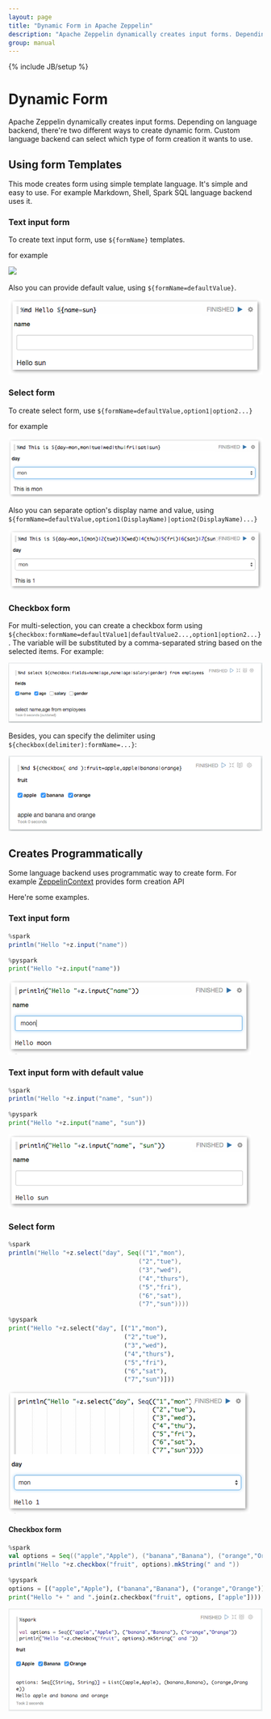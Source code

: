 ```yaml
---
layout: page
title: "Dynamic Form in Apache Zeppelin"
description: "Apache Zeppelin dynamically creates input forms. Depending on language backend, there're two different ways to create dynamic form."
group: manual
---
```

<!--
Licensed under the Apache License, Version 2.0 (the "License");
you may not use this file except in compliance with the License.
You may obtain a copy of the License at

http://www.apache.org/licenses/LICENSE-2.0

Unless required by applicable law or agreed to in writing, software
distributed under the License is distributed on an "AS IS" BASIS,
WITHOUT WARRANTIES OR CONDITIONS OF ANY KIND, either express or implied.
See the License for the specific language governing permissions and
limitations under the License.
-->
{% include JB/setup %}

# Dynamic Form

<div id="toc"></div>

Apache Zeppelin dynamically creates input forms. Depending on language backend, there're two different ways to create dynamic form.
Custom language backend can select which type of form creation it wants to use.

## Using form Templates

This mode creates form using simple template language. It's simple and easy to use. For example Markdown, Shell, Spark SQL language backend uses it.

### Text input form

To create text input form, use `${formName}` templates.

for example

<img class="img-responsive" src="/assets/themes/zeppelin/img/screenshots/form_input.png" width="450px" />

Also you can provide default value, using `${formName=defaultValue}`.

<img src="../assets/themes/zeppelin/img/screenshots/form_input_default.png" />

### Select form

To create select form, use `${formName=defaultValue,option1|option2...}`

for example

<img src="../assets/themes/zeppelin/img/screenshots/form_select.png" />

Also you can separate option's display name and value, using `${formName=defaultValue,option1(DisplayName)|option2(DisplayName)...}`

<img src="../assets/themes/zeppelin/img/screenshots/form_select_displayname.png" />

### Checkbox form

For multi-selection, you can create a checkbox form using `${checkbox:formName=defaultValue1|defaultValue2...,option1|option2...}`. The variable will be substituted by a comma-separated string based on the selected items. For example:

<img src="../assets/themes/zeppelin/img/screenshots/form_checkbox.png">

Besides, you can specify the delimiter using `${checkbox(delimiter):formName=...}`:

<img src="../assets/themes/zeppelin/img/screenshots/form_checkbox_delimiter.png">

## Creates Programmatically

Some language backend uses programmatic way to create form. For example [ZeppelinContext](../interpreter/spark.html#zeppelincontext) provides form creation API

Here're some examples.

### Text input form

<div class="codetabs">
   <div data-lang="scala" markdown="1">

```scala
%spark
println("Hello "+z.input("name"))
```

   </div>
   <div data-lang="python" markdown="1">

```python
%pyspark
print("Hello "+z.input("name"))
```

   </div>
</div>
<img src="../assets/themes/zeppelin/img/screenshots/form_input_prog.png" />

### Text input form with default value

<div class="codetabs">
   <div data-lang="scala" markdown="1">

```scala
%spark
println("Hello "+z.input("name", "sun")) 
```

   </div>
   <div data-lang="python" markdown="1">

```python
%pyspark
print("Hello "+z.input("name", "sun"))
```

   </div>
</div>
<img src="../assets/themes/zeppelin/img/screenshots/form_input_default_prog.png" />

### Select form
<div class="codetabs">
   <div data-lang="scala" markdown="1">

```scala
%spark
println("Hello "+z.select("day", Seq(("1","mon"),
                                    ("2","tue"),
                                    ("3","wed"),
                                    ("4","thurs"),
                                    ("5","fri"),
                                    ("6","sat"),
                                    ("7","sun"))))
```

   </div>
   <div data-lang="python" markdown="1">

```python
%pyspark
print("Hello "+z.select("day", [("1","mon"),
                                ("2","tue"),
                                ("3","wed"),
                                ("4","thurs"),
                                ("5","fri"),
                                ("6","sat"),
                                ("7","sun")]))
```

   </div>
</div>
<img src="../assets/themes/zeppelin/img/screenshots/form_select_prog.png" />

#### Checkbox form
<div class="codetabs">
   <div data-lang="scala" markdown="1">

```scala
%spark
val options = Seq(("apple","Apple"), ("banana","Banana"), ("orange","Orange"))
println("Hello "+z.checkbox("fruit", options).mkString(" and "))
```

   </div>
   <div data-lang="python" markdown="1">

```python
%pyspark
options = [("apple","Apple"), ("banana","Banana"), ("orange","Orange")]
print("Hello "+ " and ".join(z.checkbox("fruit", options, ["apple"])))
```

   </div>
</div>
<img src="../assets/themes/zeppelin/img/screenshots/form_checkbox_prog.png" />
